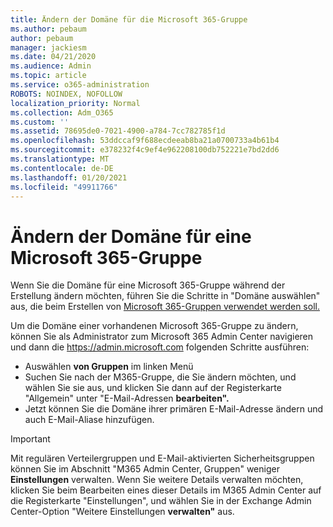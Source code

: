 ```yaml
---
title: Ändern der Domäne für die Microsoft 365-Gruppe
ms.author: pebaum
author: pebaum
manager: jackiesm
ms.date: 04/21/2020
ms.audience: Admin
ms.topic: article
ms.service: o365-administration
ROBOTS: NOINDEX, NOFOLLOW
localization_priority: Normal
ms.collection: Adm_O365
ms.custom: ''
ms.assetid: 78695de0-7021-4900-a784-7cc782785f1d
ms.openlocfilehash: 53ddccaf9f688ecdeeab8ba21a0700733a4b61b4
ms.sourcegitcommit: e378232f4c9ef4e962208100db752221e7bd2dd6
ms.translationtype: MT
ms.contentlocale: de-DE
ms.lasthandoff: 01/20/2021
ms.locfileid: "49911766"
---
```

# <a name="change-the-domain-for-a-microsoft-365-group"></a>Ändern der Domäne für eine Microsoft 365-Gruppe

Wenn Sie die Domäne für eine Microsoft 365-Gruppe während der Erstellung ändern möchten, führen Sie die Schritte in "Domäne auswählen" aus, die beim Erstellen von [Microsoft 365-Gruppen verwendet werden soll.](https://docs.microsoft.com/microsoft-365/admin/create-groups/choose-domain-to-create-groups)

Um die Domäne einer vorhandenen Microsoft 365-Gruppe zu ändern, können Sie als Administrator zum Microsoft 365 Admin Center navigieren und dann die https://admin.microsoft.com folgenden Schritte ausführen:

- Auswählen **von Gruppen** im linken Menü
- Suchen Sie nach der M365-Gruppe, die Sie  ändern  möchten, und wählen Sie sie aus, und klicken Sie dann auf der Registerkarte "Allgemein" unter "E-Mail-Adressen **bearbeiten".**
- Jetzt können Sie die Domäne ihrer primären E-Mail-Adresse ändern und auch E-Mail-Aliase hinzufügen.

> [!IMPORTANT]
> Mit regulären Verteilergruppen und E-Mail-aktivierten Sicherheitsgruppen können Sie im Abschnitt "M365 Admin Center, Gruppen" weniger **Einstellungen** verwalten. Wenn Sie weitere Details verwalten möchten,  klicken Sie beim Bearbeiten eines dieser Details im M365 Admin Center auf die Registerkarte "Einstellungen", und wählen Sie in der Exchange Admin Center-Option "Weitere Einstellungen **verwalten"** aus.